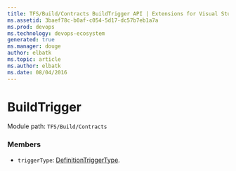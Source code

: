 ```yaml
---
title: TFS/Build/Contracts BuildTrigger API | Extensions for Visual Studio Team Services
ms.assetid: 3baef78c-b0af-c054-5d17-dc57b7eb1a7a
ms.prod: devops
ms.technology: devops-ecosystem
generated: true
ms.manager: douge
author: elbatk
ms.topic: article
ms.author: elbatk
ms.date: 08/04/2016
---
```


# BuildTrigger

Module path: `TFS/Build/Contracts`


### Members

* `triggerType`: [DefinitionTriggerType](./DefinitionTriggerType.md). 

